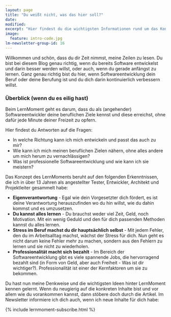 ```yaml
---
layout: page
title: "Du weißt nicht, was das hier soll?"
date: 
modified:
excerpt: "Hier findest du die wichtigsten Informationen rund um das Konzept des LernMoments."
image:
  feature: intro-code.jpg
lm-newsletter-group-id: 16
---
```


Willkommen und schön, dass du dir Zeit nimmst, meine Zeilen zu lesen. Du bist bei diesem Blog genau richtig, wenn du bereits Software entwickelst und darin besser werden willst, oder auch, wenn du gerade anfängst zu lernen. Ganz genau richtig bist du hier, wenn Softwareentwicklung dein Beruf oder deine Berufung ist und du dich darin kontinuierlich verbessern willst.

### Überblick (wenn du es eilig hast)

Beim LernMoment geht es darum, dass du als (angehender) Softwareentwickler deine beruflichen Ziele kennst und diese erreichst, ohne dafür jede Minute deiner Freizeit zu opfern.

Hier findest du Antworten auf die Fragen:

- In welche Richtung kann ich mich entwickeln und passt das auch zu mir?
- Wie kann ich mich meinen beruflichen Zielen nähern, ohne alles andere um mich herum zu vernachlässigen?
- Was ist professionelle Softwareentwicklung und wie kann ich sie meistern?

Das Konzept des LernMoments beruht auf den folgenden Erkenntnissen, die ich in über 13 Jahren als angestellter Tester, Entwickler, Architekt und Projektleiter gesammelt habe:

- **Eigenverantwortung** - Egal wie dein Vorgesetzter dich fördert, es ist deine Verantwortung herauszufinden wo du hin willst, wie du dahin kommst und es umzusetzen.
- **Du kannst alles lernen** - Du brauchst weder viel Zeit, Geld, noch Motivation. Mit ein wenig Geduld und den für dich passenden Methoden kannst du alles lernen.
- **Stress im Beruf machst du dir hauptsächlich selbst** - Mit jedem Fehler, den du im Arbeitsalltag machst, wächst der Stress für dich. Nun geht es nicht darum keine Fehler mehr zu machen, sondern aus den Fehlern zu lernen und sie nicht zu wiederholen.
- **Professionalität macht sich bezahlt** - Im Bereich der Softwareentwicklung gibt es viele spannende Jobs, die hervorragend bezahlt sind (in Form von Geld, aber auch Freiheit - Was ist dir wichtiger?). Professionalität ist einer der Kernfaktoren um sie zu bekommen.

Du hast nun meine Denkweise und die wichtigsten Ideen hinter LernMoment kennen gelernt. Wenn du neugierig auf die konkreten Inhalte bist und vor allem wie du vorankommen kannst, dann stöbere doch durch die Artikel. Im Newsletter informiere ich dich auch, wenn ich neue Inhalte für dich habe:

<div class="subscribe-notice">
	{% include lernmoment-subscribe.html %}
</div>
